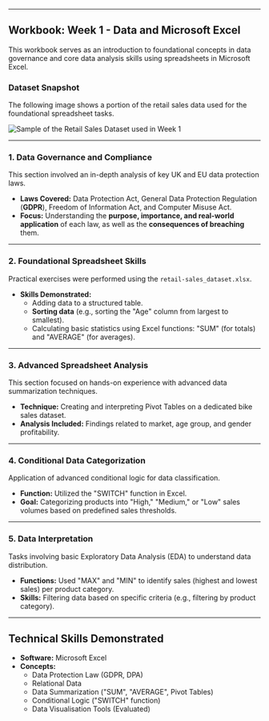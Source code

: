 ***

## Workbook: Week 1 - Data and Microsoft Excel

This workbook serves as an introduction to foundational concepts in data governance and core data analysis skills using spreadsheets in Microsoft Excel.

### Dataset Snapshot

The following image shows a portion of the retail sales data used for the foundational spreadsheet tasks.

![Sample of the Retail Sales Dataset used in Week 1](assets/Week_1_Retail_Sales_Dataset.jpg)

---

### 1. Data Governance and Compliance

This section involved an in-depth analysis of key UK and EU data protection laws.

* **Laws Covered:** Data Protection Act, General Data Protection Regulation (**GDPR**), Freedom of Information Act, and Computer Misuse Act.
* **Focus:** Understanding the **purpose, importance, and real-world application** of each law, as well as the **consequences of breaching** them.

---

### 2. Foundational Spreadsheet Skills

Practical exercises were performed using the `retail-sales_dataset.xlsx`.

* **Skills Demonstrated:**
    * Adding data to a structured table.
    * **Sorting data** (e.g., sorting the "Age" column from largest to smallest).
    * Calculating basic statistics using Excel functions: "SUM" (for totals) and "AVERAGE" (for averages).

---

### 3. Advanced Spreadsheet Analysis

This section focused on hands-on experience with advanced data summarization techniques.

* **Technique:** Creating and interpreting Pivot Tables on a dedicated bike sales dataset.
* **Analysis Included:** Findings related to market, age group, and gender profitability.

---

### 4. Conditional Data Categorization

Application of advanced conditional logic for data classification.

* **Function:** Utilized the "SWITCH" function in Excel.
* **Goal:** Categorizing products into "High," "Medium," or "Low" sales volumes based on predefined sales thresholds.

---

### 5. Data Interpretation

Tasks involving basic Exploratory Data Analysis (EDA) to understand data distribution.

* **Functions:** Used "MAX" and "MIN" to identify sales (highest and lowest sales) per product category.
* **Skills:** Filtering data based on specific criteria (e.g., filtering by product category).

---

## Technical Skills Demonstrated

* **Software:** Microsoft Excel
* **Concepts:**
    * Data Protection Law (GDPR, DPA)
    * Relational Data
    * Data Summarization ("SUM", "AVERAGE", Pivot Tables)
    * Conditional Logic ("SWITCH" function)
    * Data Visualisation Tools (Evaluated)

